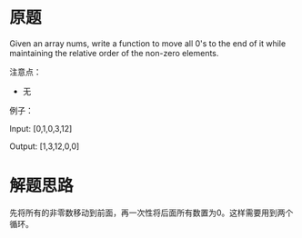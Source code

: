 # 原题
Given an array nums, 
write a function to move all 0's to the end of it while maintaining the relative order of the non-zero elements.

注意点：

  - 无

例子：

Input: [0,1,0,3,12]

Output: [1,3,12,0,0]

# 解题思路
先将所有的非零数移动到前面，再一次性将后面所有数置为0。这样需要用到两个循环。
